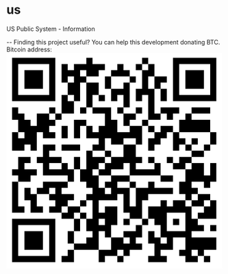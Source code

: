 # us
US Public System - Information

--
Finding this project useful? You can help this development donating BTC.
Bitcoin address: 
![bc1qmwgh6hh6yrh88gewnzp7enlt7kqm0q5deapap5](bc1qmwgh6hh6yrh88gewnzp7enlt7kqm0q5deapap5.png?raw=true "bc1qmwgh6hh6yrh88gewnzp7enlt7kqm0q5deapap5")
